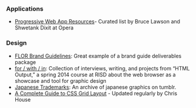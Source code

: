 ### Applications
* [Progressive Web App Resources](https://dev.opera.com/articles/pwa-resources/)- Curated list by Bruce Lawson and Shwetank Dixit at Opera


### Design

* [FLOR Brand Guidelines](flor-brand-guide.firebellydesign.com/): Great example of a brand guide deliverables package
* [for / with / in](http://htmloutput.risd.gd/): Collection of interviews, writing, and projects from “HTML Output,” a spring 2014 course at RISD about the web browser as a showcase and tool for graphic design
* [Japanese Trademarks](http://iinejapanesetrademarks.tumblr.com/archive): An archive of japanese graphics on tumblr.
* [A Complete Guide to CSS Grid Layout](http://chris.house/blog/a-complete-guide-css-grid-layout/) - Updated regularly by Chris House 

